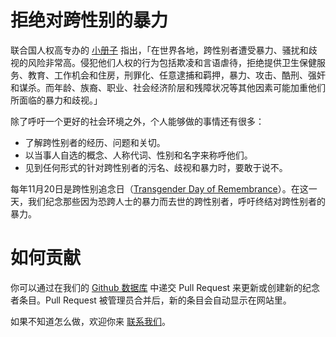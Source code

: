 # 拒绝对跨性别的暴力

联合国人权高专办的 [小册子](https://www.unfe.org/zh-hans/learn-more/) 指出，「在世界各地，跨性别者遭受暴力、骚扰和歧视的风险非常高。侵犯他们人权的行为包括欺凌和言语虐待，拒绝提供卫生保健服务、教育、工作机会和住房，刑罪化、任意逮捕和羁押，暴力、攻击、酷刑、强奸和谋杀。而年龄、族裔、职业、社会经济阶层和残障状况等其他因素可能加重他们所面临的暴力和歧视。」

除了呼吁一个更好的社会环境之外，个人能够做的事情还有很多：
- 了解跨性别者的经历、问题和关切。
- 以当事人自选的概念、人称代词、性别和名字来称呼他们。
- 见到任何形式的针对跨性别者的污名、歧视和暴力时，要敢于说不。

每年11月20日是跨性别追念日（[Transgender Day of Remembrance](https://www.glaad.org/tdor)）。在这一天，我们纪念那些因为恐跨人士的暴力而去世的跨性别者，呼吁终结对跨性别者的暴力。


# 如何贡献

你可以通过在我们的 [Github 数据库](https://github.com/hykilpikonna/our-data) 中递交 Pull Request 来更新或创建新的纪念者条目。Pull Request 被管理员合并后，新的条目会自动显示在网站里。

如果不知道怎么做，欢迎你来 [联系我们](/about)。
